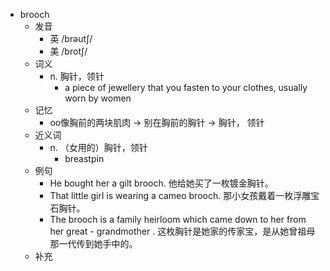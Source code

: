 - brooch
  - 发音
    - 英 /brəutʃ/
    - 美 /brotʃ/
  - 词义
    - n. 胸针，领针
      - a piece of jewellery that you fasten to your clothes, usually worn by women
  - 记忆
    - oo像胸前的两块肌肉 → 别在胸前的胸针 → 胸针， 领针
  - 近义词
    - n. （女用的）胸针，领针
      - breastpin
  - 例句
    - He bought her a gilt brooch. 他给她买了一枚镀金胸针。
    - That little girl is wearing a cameo brooch. 那小女孩戴着一枚浮雕宝石胸针。
    - The brooch is a family heirloom which came down to her from her great - grandmother . 这枚胸针是她家的传家宝，是从她曾祖母那一代传到她手中的。
  - 补充